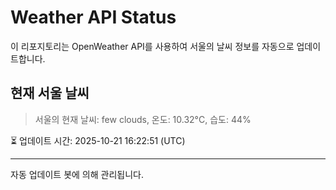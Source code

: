 
# Weather API Status

이 리포지토리는 OpenWeather API를 사용하여 서울의 날씨 정보를 자동으로 업데이트합니다.

## 현재 서울 날씨
> 서울의 현재 날씨: few clouds, 온도: 10.32°C, 습도: 44%

⏳ 업데이트 시간: 2025-10-21 16:22:51 (UTC)

---
자동 업데이트 봇에 의해 관리됩니다.
